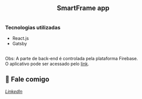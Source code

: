 <h2>
<p align="center">
SmartFrame app
</p>
</h2>

# <h3> Tecnologias utilizadas </h3>
- React.js
- Gatsby

<br>
Obs: A parte de back-end é controlada pela plataforma Firebase. <br>
O aplicativo pode ser acessado pelo <a href="https://smartframe-i.web.app/">link</a>.

<br>

💬 Fale comigo
------------------
[*LinkedIn*](https://www.linkedin.com/in/andreifrosa)
